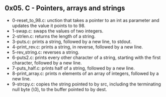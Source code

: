 ## 0x05. C - Pointers, arrays and strings
* 0-reset_to_98.c: unction that takes a pointer to an int as parameter and updates the value it points to to 98.
* 1-swap.c: swaps the values of two integers.
* 2-strlen.c: returns the length of a string.
* 3-puts.c: prints a string, followed by a new line, to stdout.
* 4-print_rev.c: prints a string, in reverse, followed by a new line.
* 5-rev_string.c: reverses a string.
* 6-puts2.c: prints every other character of a string, starting with the first character, followed by a new line.
* 7-puts_half.c:  prints half of a string, followed by a new line.
* 8-print_array.c: prints n elements of an array of integers, followed by a new line.
* 9-strcpy.c: copies the string pointed to by src, including the terminating null byte (\0), to the buffer pointed to by dest.
